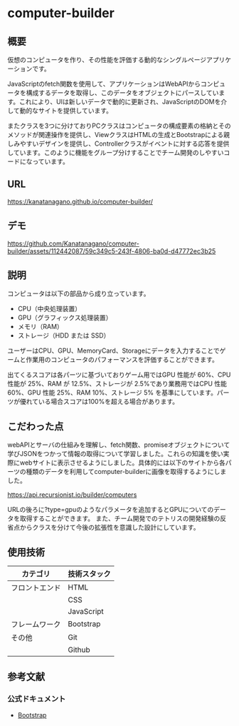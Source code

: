 # computer-builder

## 概要
仮想のコンピュータを作り、その性能を評価する動的なシングルページアプリケーションです。

JavaScriptのfetch関数を使用して、アプリケーションはWebAPIからコンピュータを構成するデータを取得し、このデータをオブジェクトにパースしています。これにより、UIは新しいデータで動的に更新され、JavaScriptのDOMを介して動的なサイトを提供しています。

またクラスを3つに分けておりPCクラスはコンピュータの構成要素の格納とそのメソッドが関連操作を提供し、ViewクラスはHTMLの生成とBootstrapによる親しみやすいデザインを提供し、Controllerクラスがイベントに対する応答を提供しています。このように機能をグループ分けすることでチーム開発のしやすいコードになっています。
## URL
https://kanatanagano.github.io/computer-builder/


## デモ
https://github.com/Kanatanagano/computer-builder/assets/112442087/59c349c5-243f-4806-ba0d-d47772ec3b25



## 説明
コンピュータは以下の部品から成り立っています。

- CPU（中央処理装置）
- GPU（グラフィックス処理装置）
- メモリ（RAM）
- ストレージ（HDD または SSD）

ユーザーはCPU、GPU、MemoryCard、Storageにデータを入力することでゲームと作業用のコンピュータのパフォーマンスを評価することができます。

出てくるスコアは各パーツに基づいておりゲーム用ではGPU 性能が 60%、CPU 性能が 25%、RAM が 12.5%、ストレージが 2.5%であり業務用ではCPU 性能 60%、GPU 性能 25%、RAM 10%、ストレージ 5% を基準にしています。パーツが優れている場合スコアは100%を超える場合があります。 

## こだわった点
webAPIとサーバの仕組みを理解し、fetch関数、promiseオブジェクトについて学びJSONをつかって情報の取得について学習しました。これらの知識を使い実際にwebサイトに表示させるようにしました。具体的には以下のサイトから各パーツの種類のデータを利用してcomputer-builderに画像を取得するようにしました。  

https://api.recursionist.io/builder/computers  

URLの後ろに?type=gpuのようなパラメータを追加するとGPUについてのデータを取得することができます。
また、チーム開発でのテトリスの開発経験の反省点からクラスを分けて今後の拡張性を意識した設計にしています。

## 使用技術
| カテゴリ   | 技術スタック                            |
|------------|----------------------------------------|
| フロントエンド | HTML                                   |
|            | CSS                                    |
|            | JavaScript                             |
| フレームワーク           | Bootstrap               |
| その他      | Git                                    |
|            | Github                                 |


## 参考文献
### 公式ドキュメント
- [Bootstrap](https://getbootstrap.jp/)

